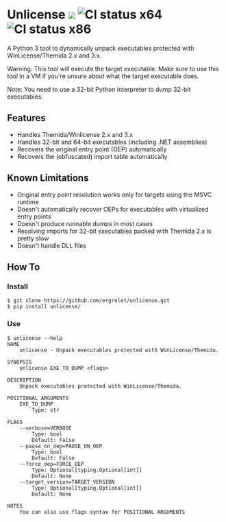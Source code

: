 # Unlicense [![](https://img.shields.io/badge/python-3.8+-blue.svg)](https://www.python.org/downloads/) ![CI status x64](https://github.com/ergrelet/unlicense/actions/workflows/win64-ci.yml/badge.svg?branch=main) ![CI status x86](https://github.com/ergrelet/unlicense/actions/workflows/win32-ci.yml/badge.svg?branch=main)

A Python 3 tool to dynamically unpack executables protected with
WinLicense/Themida 2.x and 3.x.

Warning: This tool will execute the target executable. Make sure to use this
tool in a VM if you're unsure about what the target executable does.

Note: You need to use a 32-bit Python interpreter to dump 32-bit executables.

## Features

* Handles Themida/Winlicense 2.x and 3.x
* Handles 32-bit and 64-bit executables (including .NET assemblies)
* Recovers the original entry point (OEP) automatically
* Recovers the (obfuscated) import table automatically

## Known Limitations

* Original entry point resolution works only for targets using the MSVC runtime
* Doesn't automatically recover OEPs for executables with virtualized entry points
* Doesn't produce runnable dumps in most cases
* Resolving imports for 32-bit executables packed with Themida 2.x is pretty slow
* Doesn't handle DLL files

## How To

### Install

```
$ git clone https://github.com/ergrelet/unlicense.git
$ pip install unlicense/
```

### Use

```
$ unlicense --help
NAME
    unlicense - Unpack executables protected with WinLicense/Themida.

SYNOPSIS
    unlicense EXE_TO_DUMP <flags>

DESCRIPTION
    Unpack executables protected with WinLicense/Themida.

POSITIONAL ARGUMENTS
    EXE_TO_DUMP
        Type: str

FLAGS
    --verbose=VERBOSE
        Type: bool
        Default: False
    --pause_on_oep=PAUSE_ON_OEP
        Type: bool
        Default: False
    --force_oep=FORCE_OEP
        Type: Optional[typing.Optional[int]]
        Default: None
    --target_version=TARGET_VERSION
        Type: Optional[typing.Optional[int]]
        Default: None

NOTES
    You can also use flags syntax for POSITIONAL ARGUMENTS
```
